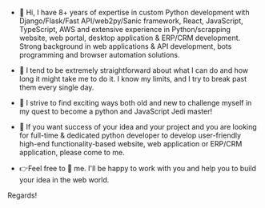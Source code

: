 - 👋 Hi, I have 8+ years of expertise in custom Python development with Django/Flask/Fast API/web2py/Sanic framework, React, JavaScript, TypeScript, AWS and extensive experience in Python/scrapping website, web portal, desktop application & ERP/CRM development. Strong background in web applications & API development, bots programming and browser automation solutions.

- 👀 I tend to be extremely straightforward about what I can do and how long it might take me to do it. I know my limits, and I try to break past them every single day.

- 🌱 I strive to find exciting ways both old and new to challenge myself in my quest to become a python and JavaScript Jedi master!

- 💞️ If you want success of your idea and your project and you are looking for full-time & dedicated python developer to develop user-friendly high-end functionality-based website, web application or ERP/CRM application,  please come to me.

- 👉Feel free to 💬 me. I'll be happy to work with you and help you to build your idea in the web world.

Regards!
